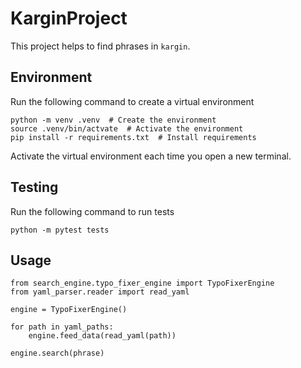 # KarginProject

This project helps to find phrases in `kargin`.

## Environment

Run the following command to create a virtual environment

```
python -m venv .venv  # Create the environment
source .venv/bin/actvate  # Activate the environment
pip install -r requirements.txt  # Install requirements
```

Activate the virtual environment each time you open a new terminal.

## Testing

Run the following command to run tests

```
python -m pytest tests
```

## Usage

```
from search_engine.typo_fixer_engine import TypoFixerEngine
from yaml_parser.reader import read_yaml

engine = TypoFixerEngine()

for path in yaml_paths:
    engine.feed_data(read_yaml(path))

engine.search(phrase)
```

